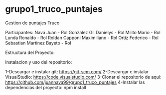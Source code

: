 # grupo1_truco_puntajes

Gestion de puntajes Truco

Participantes:
Nava Juan - Rol
Gonzalez Gil Danielys - Rol
Milito Mario - Rol
Lunda Ronaldo - Rol
Roldan Capponi Maximiliano - Rol
Ortiz Federico - Rol 
Sebastian Martinez Bayeto - Rol

Estructura del Proyecto:


Instalacion y uso del repositorio:

1-Descargar e instalar git: https://git-scm.com/
2-Descargar e instalar VisualStudio: https://code.visualstudio.com/
3-Clonar el repositorio de aqui: https://github.com/juannava99/grupo1_truco_puntajes
4-Instalar las dependencias del proyecto: npm install


